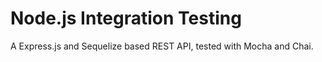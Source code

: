 # Node.js Integration Testing

A Express.js and Sequelize based REST API, tested with Mocha and Chai.
